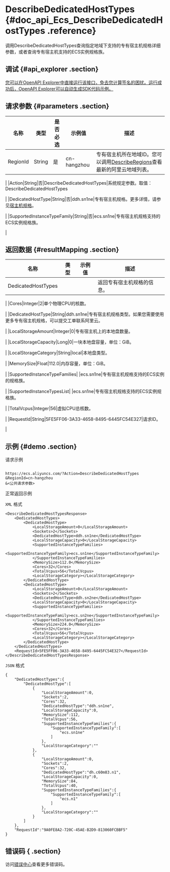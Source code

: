 # DescribeDedicatedHostTypes {#doc_api_Ecs_DescribeDedicatedHostTypes .reference}

调用DescribeDedicatedHostTypes查询指定地域下支持的专有宿主机规格详细参数，或者查询专有宿主机支持的ECS实例规格族。

## 调试 {#api_explorer .section}

[您可以在OpenAPI Explorer中直接运行该接口，免去您计算签名的困扰。运行成功后，OpenAPI Explorer可以自动生成SDK代码示例。](https://api.aliyun.com/#product=Ecs&api=DescribeDedicatedHostTypes&type=RPC&version=2014-05-26)

## 请求参数 {#parameters .section}

|名称|类型|是否必选|示例值|描述|
|--|--|----|---|--|
|RegionId|String|是|cn-hangzhou|专有宿主机所在地域ID。您可以调用[DescribeRegions](~~25609~~)查看最新的阿里云地域列表。

 |
|Action|String|否|DescribeDedicatedHostTypes|系统规定参数。取值：DescribeDedicatedHostTypes

 |
|DedicatedHostType|String|否|ddh.sn1ne|专有宿主机规格。更多详情，请参见[宿主机规格](~~68564~~)。

 |
|SupportedInstanceTypeFamily|String|否|ecs.sn1ne|专有宿主机规格支持的ECS实例规格族。

 |

## 返回数据 {#resultMapping .section}

|名称|类型|示例值|描述|
|--|--|---|--|
|DedicatedHostTypes| | |返回专有宿主机规格的信息。

 |
|Cores|Integer|2|单个物理CPU的核数。

 |
|DedicatedHostType|String|ddh.sn1ne|专有宿主机规格类型。如果您需要使用更多专有宿主机规格，可以提交工单联系阿里云。

 |
|LocalStorageAmount|Integer|0|专有宿主机上的本地盘数量。

 |
|LocalStorageCapacity|Long|0|一块本地盘容量，单位：GiB。

 |
|LocalStorageCategory|String|local|本地盘类型。

 |
|MemorySize|Float|112.0|内存容量，单位：GiB。

 |
|SupportedInstanceTypeFamilies| |ecs.sn1ne|专有宿主机规格支持的ECS实例的规格族。

 |
|SupportedInstanceTypesList| |ecs.sn1ne|专有宿主机规格支持的ECS实例规格族。

 |
|TotalVcpus|Integer|56|虚拟CPU总核数。

 |
|RequestId|String|5FE5FF06-3A33-4658-8495-6445FC54E327|请求ID。

 |

## 示例 {#demo .section}

请求示例

``` {#request_demo}

https://ecs.aliyuncs.com/?Action=DescribeDedicatedHostTypes
&RegionId=cn-hangzhou
&<公共请求参数>

```

正常返回示例

`XML` 格式

``` {#xml_return_success_demo}
<DescribeDedicatedHostTypesResponse>
    <DedicatedHostTypes>
        <DedicatedHostType>
            <LocalStorageAmount>0</LocalStorageAmount>
            <Sockets>2</Sockets>
            <DedicatedHostType>ddh.sn1ne</DedicatedHostType>
            <LocalStorageCapacity>0</LocalStorageCapacity>
            <SupportedInstanceTypeFamilies>
                <SupportedInstanceTypeFamily>ecs.sn1ne</SupportedInstanceTypeFamily>
            </SupportedInstanceTypeFamilies>
            <MemorySize>112.0</MemorySize>
            <Cores>32</Cores>
            <TotalVcpus>56</TotalVcpus>
            <LocalStorageCategory></LocalStorageCategory>
        </DedicatedHostType>
        <DedicatedHostType>
            <LocalStorageAmount>0</LocalStorageAmount>
            <Sockets>2</Sockets>
            <DedicatedHostType>ddh.sn2ne</DedicatedHostType>
            <LocalStorageCapacity>0</LocalStorageCapacity>
            <SupportedInstanceTypeFamilies>
                <SupportedInstanceTypeFamily>ecs.sn2ne</SupportedInstanceTypeFamily>
            </SupportedInstanceTypeFamilies>
            <MemorySize>224.0</MemorySize>
            <Cores>32</Cores>
            <TotalVcpus>56</TotalVcpus>
            <LocalStorageCategory></LocalStorageCategory>
        </DedicatedHostType>
    </DedicatedHostTypes>
    <RequestId>5FE5FF06-3A33-4658-8495-6445FC54E327</RequestId>
</DescribeDedicatedHostTypesResponse>
```

`JSON` 格式

``` {#json_return_success_demo}
{
	"DedicatedHostTypes":{
		"DedicatedHostType":[
			{
				"LocalStorageAmount":0,
				"Sockets":2,
				"Cores":32,
				"DedicatedHostType":"ddh.sn1ne",
				"LocalStorageCapacity":0,
				"MemorySize":112,
				"TotalVcpus":56,
				"SupportedInstanceTypeFamilies":{
					"SupportedInstanceTypeFamily":[
						"ecs.sn1ne"
					]
				},
				"LocalStorageCategory":""
			},
			{
				"LocalStorageAmount":0,
				"Sockets":2,
				"Cores":32,
				"DedicatedHostType":"dh.c60m83.n1",
				"LocalStorageCapacity":0,
				"MemorySize":84,
				"TotalVcpus":40,
				"SupportedInstanceTypeFamilies":{
					"SupportedInstanceTypeFamily":[
						"ecs.n1"
					]
				},
				"LocalStorageCategory":""
			}
		]
	},
	"RequestId":"9A0FE8A2-720C-45AE-B2D9-813060FCBBF5"
}
```

## 错误码 { .section}

访问[错误中心](https://error-center.aliyun.com/status/product/Ecs)查看更多错误码。

